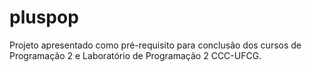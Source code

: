 # pluspop
Projeto apresentado como pré-requisito para conclusão dos cursos de Programação 2 e Laboratório de Programação 2 CCC-UFCG.
